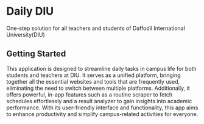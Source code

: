 # Daily DIU

One-step solution for all teachers and students of Daffodil International University(DIU)

## Getting Started

This application is designed to streamline daily tasks in campus life for both students and teachers at DIU. It serves as a unified platform, bringing together all the essential websites and tools that are frequently used, eliminating the need to switch between multiple platforms. Additionally, it offers powerful, in-app features such as a routine scraper to fetch schedules effortlessly and a result analyzer to gain insights into academic performance. With its user-friendly interface and functionality, this app aims to enhance productivity and simplify campus-related activities for everyone.
